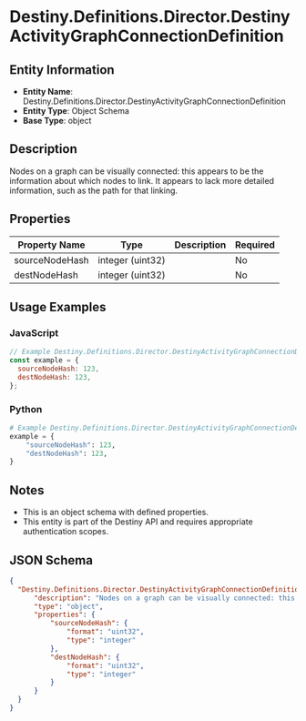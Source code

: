 # Destiny.Definitions.Director.DestinyActivityGraphConnectionDefinition

## Entity Information
- **Entity Name**: Destiny.Definitions.Director.DestinyActivityGraphConnectionDefinition
- **Entity Type**: Object Schema
- **Base Type**: object

## Description
Nodes on a graph can be visually connected: this appears to be the information about which nodes to link. It appears to lack more detailed information, such as the path for that linking.

## Properties

| Property Name | Type | Description | Required |
|---------------|------|-------------|----------|
| sourceNodeHash | integer (uint32) |  | No |
| destNodeHash | integer (uint32) |  | No |

## Usage Examples

### JavaScript
```javascript
// Example Destiny.Definitions.Director.DestinyActivityGraphConnectionDefinition object
const example = {
  sourceNodeHash: 123,
  destNodeHash: 123,
};
```

### Python
```python
# Example Destiny.Definitions.Director.DestinyActivityGraphConnectionDefinition object
example = {
    "sourceNodeHash": 123,
    "destNodeHash": 123,
}
```

## Notes
- This is an object schema with defined properties.
- This entity is part of the Destiny API and requires appropriate authentication scopes.

## JSON Schema
```json
{
  "Destiny.Definitions.Director.DestinyActivityGraphConnectionDefinition":   {
      "description": "Nodes on a graph can be visually connected: this appears to be the information about which nodes to link. It appears to lack more detailed information, such as the path for that linking.",
      "type": "object",
      "properties": {
          "sourceNodeHash": {
              "format": "uint32",
              "type": "integer"
          },
          "destNodeHash": {
              "format": "uint32",
              "type": "integer"
          }
      }
  }
}
```
